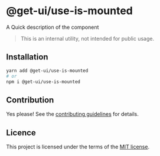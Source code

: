 # @get-ui/use-is-mounted

A Quick description of the component

> This is an internal utility, not intended for public usage.

## Installation

```sh
yarn add @get-ui/use-is-mounted
# or
npm i @get-ui/use-is-mounted
```

## Contribution

Yes please! See the
[contributing guidelines](https://github.com/get-ui/nextui/blob/master/CONTRIBUTING.md)
for details.

## Licence

This project is licensed under the terms of the
[MIT license](https://github.com/get-ui/nextui/blob/master/LICENSE).
